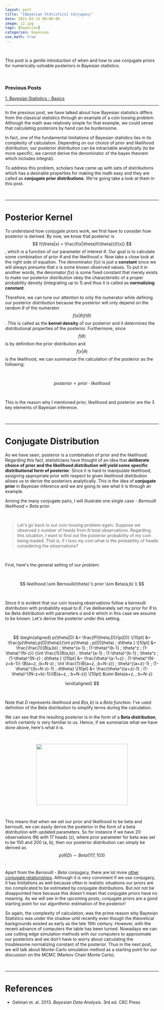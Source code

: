 ```yaml
---
layout: post
title: "[Bayesian Statistics] Conjugacy"
date: 2021-02-15 00:00:00
image: 12.jpg
tags: [bayesian]
categories: bayesian
use_math: true
---
```


&nbsp;

This post is a gentle introduction of when and how to use conjugate priors for numerically-solvable posteriors in Bayesian statistics.

&nbsp;



### Previous Posts

[1. Bayesian Statistics - Basics](https://domug.github.io/2021/02/09/BS1/)

---

In the previous post, we have talked about how Bayesian statistics differs from the classical statistics through an example of a coin tossing problem. Although the math was relatively simple for that example, we could sense that calculating posteriors by hand can be burdensome. 

In fact, one of the fundamental limitations of Bayesian statistics lies in its complexity of calculation. Depending on our choice of prior and likelihood distribution, our posterior distribution can be intractable analytically (to be more specific, we cannot derive the denominator of the bayes theorem which includes integral). 

To address this problem, scholars have came up with sets of distributions which has a desirable properties for making the math easy and they are called as **conjugate prior distributions**. We're going take a look at them in this post.

&nbsp;


---

# Posterior Kernel

To understand how conjugate priors work, we first have to consider how posterior is derived. By now, we know that posterior is
$$
f(\theta|x) = \frac{f(x|\theta)f(\theta)}{f(x)}
$$
, which is a function of our parameter of interest $\theta$. Our goal is to calculate some combination of prior $\theta$ and the likelihood $x$. Now  take a close look at the right side of equation. The denominator $f(x)$ is just a **constant** since we will always presume that $x$ is some known observed values. To put it in another words, the denomator $f(x)$ is some fixed constant that merely exists to make our posterior distribution obey the characteristic of a proper probability density (integrating up to 1) and thus it is called as **normalizing constant**. 



Therefore, we can tune our attention to only the numerator while defining our posterior distribution because the posterior will only depend on the random $\theta$ of the numerator 
$$
f(x|\theta)f(\theta)
$$
. This is called as the **kernel density** of our posterior and it determines the distributional properties of the posterior. Furthermore, since 
$$
f(\theta)
$$
is by definition the prior distribution and 
$$
f(x|\theta)
$$
is the likelihood, we can summarize the calculation of the posterior as the following:

&nbsp;

<center>

$$
posterior \propto prior \cdot likelihood
$$

</center>

&nbsp;

This is the reason why I mentioned prior, likelihood and posterior are the 3 key elements of Bayesian inference.

&nbsp;

---

# Conjugate Distribution

As we have seen, posterior is a combination of prior and the likelihood. Regarding this fact, statisticians have thought of an idea that **deliberate choice of prior and the likelihood distribution will yield some specific distributional form of posterior**. Since it is hard to manipulate likelihood, assigning appropriate prior with respect to given likelihood distribution allows us to derive the posteriors analytically. This is the idea of **conjugate prior** in Bayesian inference and we are going to see what it is through an example. 

Among the many conjugate pairs, I will illustrate one single case - *Bernoulli likelihood* + *Beta prior*.

&nbsp;

> Let's go back to our coin tossing problem again. Suppose we observed $z$ number of heads from $N$ total observations. Regarding this situation, I want to find out the posterior probability of my coin being loaded. That is, if I toss my coin what is the probability of heads considering the observations?

&nbsp;

First, here's the general setting of our problem.

&nbsp;

<center>

$$
likelihood \sim Bernoulli(\theta) \\
prior \sim Beta(a,b) \\
$$

</center >

&nbsp;

Since it is evident that our coin tossing observations follow a bernoulli distribution with probability equal to $\theta$, I've deliberately set my prior for $\theta$ to be Beta distribution with parameters $a$ and $b$ which in this case we assume to be known. Let's derive the posterior under this setting.

&nbsp;

<center>

$$
\begin{aligned}
p(\theta|D) &= \frac{P(\theta,D)}{p(D)} \\[10pt]
&= \frac{p(\theta)\;p(D|\theta)}{\int p(\theta) \; p(D|\theta) \; d\theta } \\[10pt]
&= \frac{\frac{1}{B(a,b)} \; \theta^{a-1} \; (1-\theta)^{b-1} \; \theta^z \; (1-\theta)^{N-z}}
{\int \frac{1}{B(a,b)} \; \theta^{a-1} \; (1-\theta)^{b-1} \; \theta^z \; (1-\theta)^{N-z} \; d\theta } \\[10pt]
&= \frac{\theta^{a-1+z} \; (1-\theta)^{N-z+b-1}}
{B(a+z, \;b+N-z) \; \int \frac{1}{B(a+z, \;b+N-z)} \; \theta^{(a+z)-1} \; (1-\theta)^{(b+N-z)-1} \; d\theta} \\[10pt]
&= \frac{\theta^{(a+z)-1} \; (1-\theta)^{(N-z+b)-1}}{B(a+z, \; b+N-z)} \\[10pt]
&\sim Beta(a+z, \; b+N-z)

\end{aligned}
$$

</center>

&nbsp;

Note that $D$ represents likelihood and $B(a,b)$ is a *Beta function.* I've used definition of the Beta distribution to simplify terms during the calculation.



We can see that the resulting posterior is in the form of a **Beta distribution**, which certainly is very familiar to us. Hence, if we summarize what we have done above, here's what it is.

&nbsp;

<p align="center">
	<img width="300" height="200" src="{{site.baseurl}}/images/bayesian/bayes2.png">
</p>

&nbsp;

This means that when we set our prior and likelihood to be beta and bernoulli, we can easily derive the posterior in the form of a beta distribution with updated parameters. So for instance if we have 20 observations (N) with 17 heads (z), where prior parameter for beta was set to be 100 and 200 (a, b), then our posterior distribution can simply be derived as
$$
p(\theta | D) \sim Beta(117, 103)
$$
. 



Apart from the *Bernoulli - Beta* conjugacy, there are lot more [other conjugate relationships](https://en.wikipedia.org/wiki/Conjugate_prior). Although it is very convinient if we use conjugacy, it has limitations as well because often in realistic situations our priors are too complicated to be estimated by conjugate distributions. But not not be disappointed here because this doesn't mean that conjugate priors have no meaning. As we will see in the upcoming posts, conjugate priors are a good starting point for our algorithmic estimation of the posterior!



So again, the complexity of calculation, was the prime reason why Bayesian Statistics was under the shadow until recently even though the theoretical backgrounds existed as early as the late 19th century. However, with the recent advance of computers the table has been turned. Nowadays we can use cutting edge simulation methods with our computers to approximate our posteriors and we don't have to worry about calculating the troublesome normalizing constant of the posterior. Thus in the next post, we will talk about Monte-Carlo simulation method as a starting point for our discussion on the MCMC (Markov Chain Monte Carlo).

&nbsp;

---

# References

- Gelman et. al. 2013. *Bayesian Data Analysis*. 3rd ed.  CRC Press